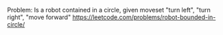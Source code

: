 Problem: Is a robot contained in a circle, given moveset "turn left", "turn right", "move forward"
https://leetcode.com/problems/robot-bounded-in-circle/